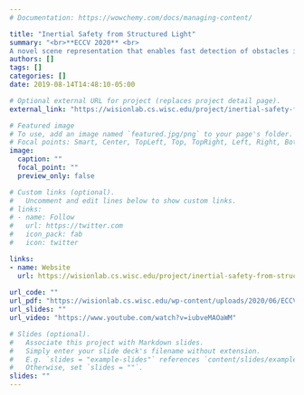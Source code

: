 ```yaml
---
# Documentation: https://wowchemy.com/docs/managing-content/

title: "Inertial Safety from Structured Light"
summary: "<br>**ECCV 2020** <br>
A novel scene representation that enables fast detection of obstacles in scenarios involving camera or scene motion using single-shot structured light"
authors: []
tags: []
categories: []
date: 2019-08-14T14:48:10-05:00

# Optional external URL for project (replaces project detail page).
external_link: "https://wisionlab.cs.wisc.edu/project/inertial-safety-from-structured-light/"

# Featured image
# To use, add an image named `featured.jpg/png` to your page's folder.
# Focal points: Smart, Center, TopLeft, Top, TopRight, Left, Right, BottomLeft, Bottom, BottomRight.
image:
  caption: ""
  focal_point: ""
  preview_only: false

# Custom links (optional).
#   Uncomment and edit lines below to show custom links.
# links:
# - name: Follow
#   url: https://twitter.com
#   icon_pack: fab
#   icon: twitter

links:
- name: Website
  url: https://wisionlab.cs.wisc.edu/project/inertial-safety-from-structured-light/
  
url_code: ""
url_pdf: "https://wisionlab.cs.wisc.edu/wp-content/uploads/2020/06/ECCV20___Inertial_Safety__CR_.pdf"
url_slides: ""
url_video: "https://www.youtube.com/watch?v=iubveMAOaWM"

# Slides (optional).
#   Associate this project with Markdown slides.
#   Simply enter your slide deck's filename without extension.
#   E.g. `slides = "example-slides"` references `content/slides/example-slides.md`.
#   Otherwise, set `slides = ""`.
slides: ""
---
```

